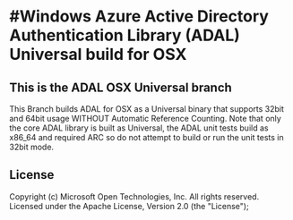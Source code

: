 #Windows Azure Active Directory Authentication Library (ADAL) Universal build for OSX
=====================================

## This is the ADAL OSX Universal branch

This Branch builds ADAL for OSX as a Universal binary that supports 32bit and 64bit usage WITHOUT Automatic Reference Counting. Note that only the core ADAL library is built as Universal, the ADAL unit tests build as x86_64 and required ARC so do not
attempt to build or run the unit tests in 32bit mode.

## License

Copyright (c) Microsoft Open Technologies, Inc.  All rights reserved. Licensed under the Apache License, Version 2.0 (the "License"); 
